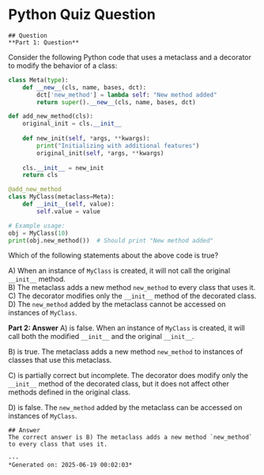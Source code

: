 # Python Quiz Question
    
    ## Question
    **Part 1: Question**
Consider the following Python code that uses a metaclass and a decorator to modify the behavior of a class:

```python
class Meta(type):
    def __new__(cls, name, bases, dct):
        dct['new_method'] = lambda self: "New method added"
        return super().__new__(cls, name, bases, dct)

def add_new_method(cls):
    original_init = cls.__init__
    
    def new_init(self, *args, **kwargs):
        print("Initializing with additional features")
        original_init(self, *args, **kwargs)
    
    cls.__init__ = new_init
    return cls

@add_new_method
class MyClass(metaclass=Meta):
    def __init__(self, value):
        self.value = value

# Example usage:
obj = MyClass(10)
print(obj.new_method())  # Should print "New method added"
```

Which of the following statements about the above code is true?

A) When an instance of `MyClass` is created, it will not call the original `__init__` method.  
B) The metaclass adds a new method `new_method` to every class that uses it.  
C) The decorator modifies only the `__init__` method of the decorated class.  
D) The `new_method` added by the metaclass cannot be accessed on instances of `MyClass`.  

**Part 2: Answer**
A) is false. When an instance of `MyClass` is created, it will call both the modified `__init__` and the original `__init__`.

B) is true. The metaclass adds a new method `new_method` to instances of classes that use this metaclass.

C) is partially correct but incomplete. The decorator does modify only the `__init__` method of the decorated class, but it does not affect other methods defined in the original class.

D) is false. The `new_method` added by the metaclass can be accessed on instances of `MyClass`.
    
    ## Answer
    The correct answer is B) The metaclass adds a new method `new_method` to every class that uses it.
    
    ---
    *Generated on: 2025-06-19 00:02:03*
    